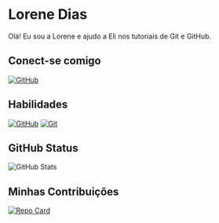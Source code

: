 # Lorene Dias

Olá! Eu sou a Lorene e ajudo a Eli nos tutoriais de Git e GitHub.

## Conect-se comigo
[![GitHub](https://img.shields.io/badge/GitHub-ec63a1?style=for-the-badge&logo=github&logoColor=fff)](https://www.github.com/lorenedias/)


## Habilidades
[![GitHub](https://img.shields.io/badge/GitHub-ec63a1?style=for-the-badge&logo=github&logoColor=fff)](https://docs.github.com/)    [![Git](https://img.shields.io/badge/Git-ec63a1?style=for-the-badge&logo=git&logoColor=fff)](https://git.scm.com/doc/)


## GitHub Status
![GitHub Stats](https://github-readme-stats.vercel.app/api?username=lorenedias&theme=transparent&bg_color=ec63a1&border_color=fff&show_icons=true&icon_color=fff&title_color=fff&text_color=fff&hide_tittle=true&hide=stars)

## Minhas Contribuições
[![Repo Card](https://github-readme-stats.vercel.app/api/pin/?username=lorenedias&repo=dio-lab-open-source&bg_color=ec63a1&border_color=fff&show_icons=true&icon_color=fffC&title_color=fff&text_color=fff)](https://github.com/lorenedias/dio-lab-open-source)
